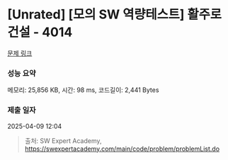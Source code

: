 # [Unrated] [모의 SW 역량테스트] 활주로 건설 - 4014 

[문제 링크](https://swexpertacademy.com/main/code/problem/problemDetail.do?contestProbId=AWIeW7FakkUDFAVH) 

### 성능 요약

메모리: 25,856 KB, 시간: 98 ms, 코드길이: 2,441 Bytes

### 제출 일자

2025-04-09 12:04



> 출처: SW Expert Academy, https://swexpertacademy.com/main/code/problem/problemList.do